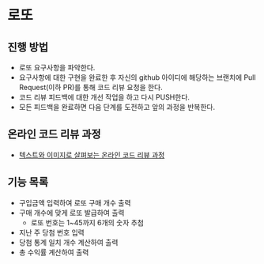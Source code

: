 # 로또
## 진행 방법
* 로또 요구사항을 파악한다.
* 요구사항에 대한 구현을 완료한 후 자신의 github 아이디에 해당하는 브랜치에 Pull Request(이하 PR)를 통해 코드 리뷰 요청을 한다.
* 코드 리뷰 피드백에 대한 개선 작업을 하고 다시 PUSH한다.
* 모든 피드백을 완료하면 다음 단계를 도전하고 앞의 과정을 반복한다.

## 온라인 코드 리뷰 과정
* [텍스트와 이미지로 살펴보는 온라인 코드 리뷰 과정](https://github.com/next-step/nextstep-docs/tree/master/codereview)

## 기능 목록
* 구입금액 입력하여 로또 구매 개수 출력
* 구매 개수에 맞게 로또 발급하여 출력
  * 로또 번호는 1~45까지 6개의 숫자 추첨
* 지난 주 당첨 번호 입력
* 당첨 통계 일치 개수 계산하여 출력
* 총 수익률 계산하여 출력